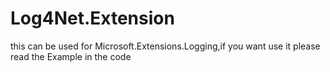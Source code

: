 # Log4Net.Extension 
this can be used for Microsoft.Extensions.Logging,if you want use it please read the Example in the code
